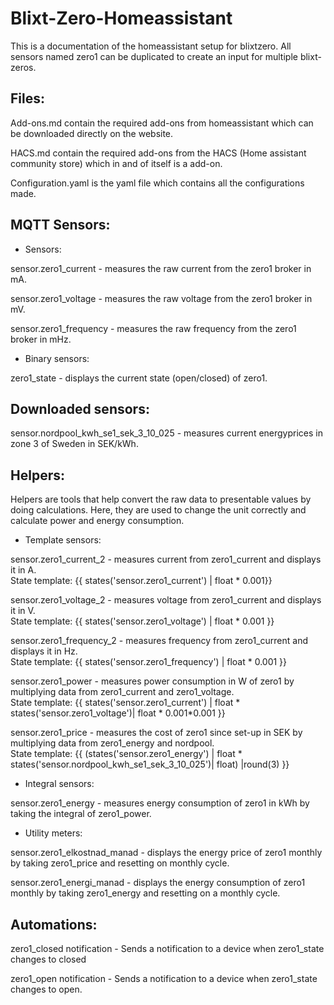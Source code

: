 # Blixt-Zero-Homeassistant

This is a documentation of the homeassistant setup for blixtzero. All sensors named zero1 can be duplicated to create an input for multiple blixt-zeros.
 
## Files:

Add-ons.md contain the required add-ons from homeassistant which can be downloaded directly on the website.

HACS.md contain the required add-ons from the HACS (Home assistant community store) which in and of itself is a add-on.

Configuration.yaml is the yaml file which contains all the configurations made.


## MQTT Sensors:

- Sensors:

sensor.zero1_current - measures the raw current from the zero1 broker in mA.

sensor.zero1_voltage - measures the raw voltage from the zero1 broker in mV.

sensor.zero1_frequency - measures the raw frequency from the zero1 broker in mHz.


- Binary sensors:

zero1_state - displays the current state (open/closed) of zero1.

## Downloaded sensors:

sensor.nordpool_kwh_se1_sek_3_10_025 - measures current energyprices in zone 3 of Sweden in SEK/kWh.
  
## Helpers:

Helpers are tools that help convert the raw data to presentable values by doing calculations. Here, they are used to change the unit correctly and calculate power and energy consumption.


- Template sensors:

sensor.zero1_current_2 - measures current from zero1_current and displays it in A.  
State template: {{ states('sensor.zero1_current') | float * 0.001}}


sensor.zero1_voltage_2 - measures voltage from zero1_current and displays it in V.  
State template: {{ states('sensor.zero1_voltage') | float * 0.001 }}
  

sensor.zero1_frequency_2 - measures frequency from zero1_current and displays it in Hz.  
State template: {{ states('sensor.zero1_frequency') | float * 0.001 }}
  

sensor.zero1_power - measures power consumption in W of zero1 by multiplying data from zero1_current and zero1_voltage.  
State template: {{ states('sensor.zero1_current') | float * states('sensor.zero1_voltage')| float * 0.001*0.001 }}
  

sensor.zero1_price - measures the cost of zero1 since set-up in SEK by multiplying data from zero1_energy and nordpool.  
State template: {{ (states('sensor.zero1_energy') | float * states('sensor.nordpool_kwh_se1_sek_3_10_025')| float) |round(3) }}

- Integral sensors:

sensor.zero1_energy - measures energy consumption of zero1 in kWh by taking the integral of zero1_power.

- Utility meters:

sensor.zero1_elkostnad_manad - displays the energy price of zero1 monthly by taking zero1_price and resetting on monthly cycle.

sensor.zero1_energi_manad - displays the energy consumption of zero1 monthly by taking zero1_energy and resetting on a monthly cycle.

## Automations:

zero1_closed notification - Sends a notification to a device when zero1_state changes to closed

zero1_open notification - Sends a notification to a device when zero1_state changes to open.
